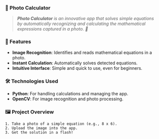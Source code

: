 ### 📸 Photo Calculator  

>_**Photo Calculator** is an innovative app that solves simple equations by automatically recognizing and calculating the mathematical expressions captured in a photo. 🚀_

### 🌟 Features  
- **Image Recognition**: Identifies and reads mathematical equations in a photo.  
- **Instant Calculation**: Automatically solves detected equations.  
- **Intuitive Interface**: Simple and quick to use, even for beginners.  

### 🛠️ Technologies Used  
- **Python**: For handling calculations and managing the app.  
- **OpenCV**: For image recognition and photo processing.  

### 🖼️ Project Overview  
```
1. Take a photo of a simple equation (e.g., 8 x 6).
2. Upload the image into the app.
3. Get the solution in a flash!
```